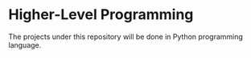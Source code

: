 # Higher-Level Programming

The projects under this repository will be done in Python programming language.
